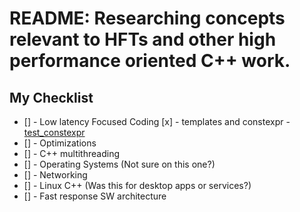 # README: Researching concepts relevant to HFTs and other high performance oriented C++ work.

## My Checklist
- [] - Low latency Focused Coding
	[x] - templates and constexpr - [test_constexpr](test_constexpr/main.cpp)
- [] - Optimizations
- [] - C++ multithreading
- [] - Operating Systems (Not sure on this one?)
- [] - Networking
- [] - Linux C++ (Was this for desktop apps or services?)
- [] - Fast response SW architecture 